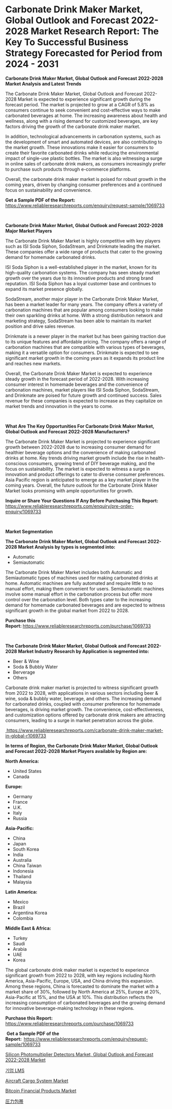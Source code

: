 <p><h1>Carbonate Drink Maker Market, Global Outlook and Forecast 2022-2028 Market Research Report: The Key To Successful Business Strategy Forecasted for Period from 2024 - 2031</h1></p><p><strong>Carbonate Drink Maker Market, Global Outlook and Forecast 2022-2028 Market Analysis and Latest Trends</strong></p>
<p><p>The Carbonate Drink Maker Market, Global Outlook and Forecast 2022-2028 Market is expected to experience significant growth during the forecast period. The market is projected to grow at a CAGR of 5.8% as consumers continue to seek convenient and cost-effective ways to make carbonated beverages at home. The increasing awareness about health and wellness, along with a rising demand for customized beverages, are key factors driving the growth of the carbonate drink maker market.</p><p>In addition, technological advancements in carbonation systems, such as the development of smart and automated devices, are also contributing to the market growth. These innovations make it easier for consumers to create their favorite carbonated drinks while reducing the environmental impact of single-use plastic bottles. The market is also witnessing a surge in online sales of carbonate drink makers, as consumers increasingly prefer to purchase such products through e-commerce platforms.</p><p>Overall, the carbonate drink maker market is poised for robust growth in the coming years, driven by changing consumer preferences and a continued focus on sustainability and convenience.</p></p>
<p><strong>Get a Sample PDF of the Report:&nbsp;</strong> <a href="https://www.reliableresearchreports.com/enquiry/request-sample/1069733">https://www.reliableresearchreports.com/enquiry/request-sample/1069733</a></p>
<p>&nbsp;</p>
<p><strong>Carbonate Drink Maker Market, Global Outlook and Forecast 2022-2028 Major Market Players</strong></p>
<p><p>The Carbonate Drink Maker Market is highly competitive with key players such as ISI Soda Siphon, SodaStream, and Drinkmate leading the market. These companies offer a wide range of products that cater to the growing demand for homemade carbonated drinks.</p><p>ISI Soda Siphon is a well-established player in the market, known for its high-quality carbonation systems. The company has seen steady market growth over the years due to its innovative products and strong brand reputation. ISI Soda Siphon has a loyal customer base and continues to expand its market presence globally.</p><p>SodaStream, another major player in the Carbonate Drink Maker Market, has been a market leader for many years. The company offers a variety of carbonation machines that are popular among consumers looking to make their own sparkling drinks at home. With a strong distribution network and marketing strategy, SodaStream has been able to maintain its market position and drive sales revenue.</p><p>Drinkmate is a newer player in the market but has been gaining traction due to its unique features and affordable pricing. The company offers a range of carbonation machines that are compatible with various types of beverages, making it a versatile option for consumers. Drinkmate is expected to see significant market growth in the coming years as it expands its product line and reaches new markets.</p><p>Overall, the Carbonate Drink Maker Market is expected to experience steady growth in the forecast period of 2022-2028. With increasing consumer interest in homemade beverages and the convenience of carbonation machines, market players like ISI Soda Siphon, SodaStream, and Drinkmate are poised for future growth and continued success. Sales revenue for these companies is expected to increase as they capitalize on market trends and innovation in the years to come.</p></p>
<p>&nbsp;</p>
<p><strong>What Are The Key Opportunities For Carbonate Drink Maker Market, Global Outlook and Forecast 2022-2028 Manufacturers?</strong></p>
<p><p>The Carbonate Drink Maker Market is projected to experience significant growth between 2022-2028 due to increasing consumer demand for healthier beverage options and the convenience of making carbonated drinks at home. Key trends driving market growth include the rise in health-conscious consumers, growing trend of DIY beverage making, and the focus on sustainability. The market is expected to witness a surge in innovation and product offerings to cater to diverse consumer preferences. Asia Pacific region is anticipated to emerge as a key market player in the coming years. Overall, the future outlook for the Carbonate Drink Maker Market looks promising with ample opportunities for growth.</p></p>
<p><strong>Inquire or Share Your Questions If Any Before Purchasing This Report:</strong> <a href="https://www.reliableresearchreports.com/enquiry/pre-order-enquiry/1069733">https://www.reliableresearchreports.com/enquiry/pre-order-enquiry/1069733</a></p>
<p>&nbsp;</p>
<p><strong>Market Segmentation</strong></p>
<p><strong>The Carbonate Drink Maker Market, Global Outlook and Forecast 2022-2028 Market Analysis by types is segmented into:</strong></p>
<p><ul><li>Automatic</li><li>Semiautomatic</li></ul></p>
<p><p>The Carbonate Drink Maker Market includes both Automatic and Semiautomatic types of machines used for making carbonated drinks at home. Automatic machines are fully automated and require little to no manual effort, making them convenient for users. Semiautomatic machines involve some manual effort in the carbonation process but offer more control over the carbonation level. Both types cater to the increasing demand for homemade carbonated beverages and are expected to witness significant growth in the global market from 2022 to 2028.</p></p>
<p><strong>Purchase this Report:&nbsp;</strong><a href="https://www.reliableresearchreports.com/purchase/1069733">https://www.reliableresearchreports.com/purchase/1069733</a></p>
<p>&nbsp;</p>
<p><strong>The Carbonate Drink Maker Market, Global Outlook and Forecast 2022-2028 Market Industry Research by Application is segmented into:</strong></p>
<p><ul><li>Beer & Wine</li><li>Soda & Bubbly Water</li><li>Berverage</li><li>Others</li></ul></p>
<p><p>Carbonate drink maker market is projected to witness significant growth from 2022 to 2028, with applications in various sectors including beer & wine, soda & bubbly water, beverage, and others. The increasing demand for carbonated drinks, coupled with consumer preference for homemade beverages, is driving market growth. The convenience, cost-effectiveness, and customization options offered by carbonate drink makers are attracting consumers, leading to a surge in market penetration across the globe.</p></p>
<p><a href="https://www.reliableresearchreports.com/carbonate-drink-maker-market-in-global-r1069733">&nbsp;https://www.reliableresearchreports.com/carbonate-drink-maker-market-in-global-r1069733</a></p>
<p><strong>In terms of Region, the Carbonate Drink Maker Market, Global Outlook and Forecast 2022-2028 Market Players available by Region are:</strong></p>
<p>
    <p> <strong> North America: </strong>
        <ul>
            <li>United States</li>
            <li>Canada</li>
        </ul>
        </p> 
    <p> <strong> Europe: </strong>
        <ul>
            <li>Germany</li>
            <li>France</li>
            <li>U.K.</li>
            <li>Italy</li>
            <li>Russia</li>
        </ul>
        </p> 
    <p> <strong> Asia-Pacific: </strong>
        <ul>
            <li>China</li>
            <li>Japan</li>
            <li>South Korea</li>
            <li>India</li>
            <li>Australia</li>
            <li>China Taiwan</li>
            <li>Indonesia</li>
            <li>Thailand</li>
            <li>Malaysia</li>
        </ul>
        </p> 
    <p> <strong> Latin America: </strong>
        <ul>
            <li>Mexico</li>
            <li>Brazil</li>
            <li>Argentina Korea</li>
            <li>Colombia</li>
        </ul>
        </p> 
    <p> <strong> Middle East & Africa: </strong>
        <ul>
            <li>Turkey</li>
            <li>Saudi</li>
            <li>Arabia</li>
            <li>UAE</li>
            <li>Korea</li>
        </ul>
    </p>
    </p>
<p><p>The global carbonate drink maker market is expected to experience significant growth from 2022 to 2028, with key regions including North America, Asia-Pacific, Europe, USA, and China driving this expansion. Among these regions, China is forecasted to dominate the market with a market share of 30%, followed by North America at 25%, Europe at 20%, Asia-Pacific at 15%, and the USA at 10%. This distribution reflects the increasing consumption of carbonated beverages and the growing demand for innovative beverage-making technology in these regions.</p></p>
<p><strong>Purchase this Report: </strong><a href="https://www.reliableresearchreports.com/purchase/1069733">https://www.reliableresearchreports.com/purchase/1069733</a></p>
<p>&nbsp;<strong>Get a Sample PDF of the Report:&nbsp;&nbsp;</strong><a href="https://www.reliableresearchreports.com/enquiry/request-sample/1069733">https://www.reliableresearchreports.com/enquiry/request-sample/1069733</a></p>
<p><strong></strong></p>
<p><p><a href="https://github.com/Airanohannonzb68e5pb53oc1/Market-Research-Report-List-2/blob/main/silicon-photomultiplier-detectors-market-global-outlook-and-forecast-2022-2028-market.md">Silicon Photomultiplier Detectors Market, Global Outlook and Forecast 2022-2028 Market</a></p><p><a href="https://github.com/TimmyMann6767/Market-Research-Report-List-1/blob/main/812894879647.md">기업 LMS</a></p><p><a href="https://www.linkedin.com/pulse/decoding-aircraft-cargo-system-market-metrics-share-trends-growth-a6gye">Aircraft Cargo System Market</a></p><p><a href="https://www.linkedin.com/pulse/bitcoin-financial-products-market-comprehensive-assessment-type-jwlhe">Bitcoin Financial Products Market</a></p><p><a href="https://medium.com/@baileeupton1902/%E5%9C%A7%E8%BF%AB%E5%8C%85%E5%B8%AF%E5%B8%82%E5%A0%B4%E3%81%AF-%E5%B8%82%E5%A0%B4%E3%82%B7%E3%82%A7%E3%82%A2-%E5%B8%82%E5%A0%B4%E5%8B%95%E5%90%91-%E5%B8%82%E5%A0%B4%E6%88%90%E9%95%B7%E3%81%AB%E9%96%A2%E3%81%99%E3%82%8B%E6%83%85%E5%A0%B1%E3%82%92%E6%8F%90%E4%BE%9B%E3%81%97%E3%81%BE%E3%81%99-de1147cac1fb">圧力包帯</a></p></p>